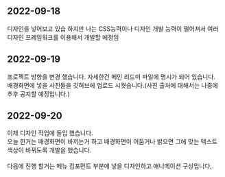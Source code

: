 ## 2022-09-18

디자인을 넣어보고 있습 하지만 나는 CSS능력이나 디자인 개발 능력이 떨어져서 여러 디자인 프레임워크를 이용해서 개발할 에정임<br>

## 2022-09-19

프로젝트 방향을 변경 했습니다. 자세한건 메인 리드미 파일에 명시가 되어 있습니다.<br>
배경화면에 넣을 사진들을 깃허브에 업로드 시켯습니다.(사진 출처에 대해서는 나중에 추후 공지할 예정입니다.)

## 2022-09-20

이제 디자인 작업에 돌입 했습니다.<br>
오늘 한거는 배경화면이 바끼는거 하고 배경화면이 어둠거나 밝으면 그에 맞는 텍스트 색상이 바뀌도록 개발을 했습니다.<br><br>
다음에 진행 할거는 메뉴 컴포먼트 부분에 넣을 디자인하고 애니메이션 구상입니다,.